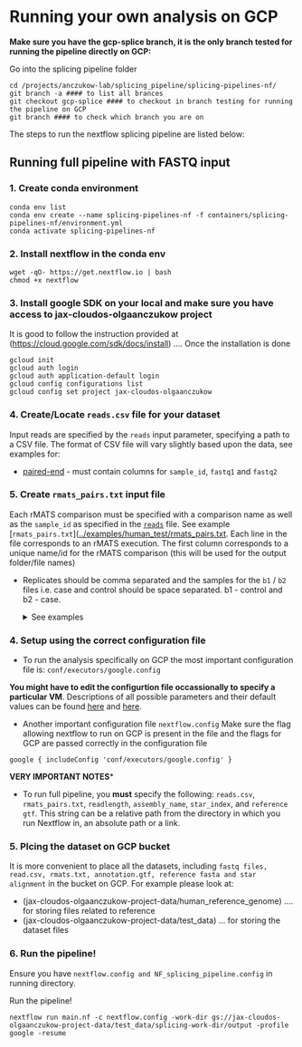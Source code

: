 # Running your own analysis on GCP

**Make sure you have the gcp-splice branch, it is the only branch tested for running the pipeline directly on GCP:**

Go into the splicing pipeline folder
```
cd /projects/anczukow-lab/splicing_pipeline/splicing-pipelines-nf/
git branch -a #### to list all brances
git checkout gcp-splice #### to checkout in branch testing for running the pipeline on GCP
git branch #### to check which branch you are on
```

The steps to run the nextflow splicing pipeline are listed below:

## Running full pipeline with FASTQ input

### 1. Create conda environment
```
conda env list
conda env create --name splicing-pipelines-nf -f containers/splicing-pipelines-nf/environment.yml
conda activate splicing-pipelines-nf
```
### 2. Install nextflow in the conda env
```
wget -qO- https://get.nextflow.io | bash
chmod +x nextflow
```

### 3. Install google SDK on your local and make sure you have access to jax-cloudos-olgaanczukow project
It is good to follow the instruction provided at (https://cloud.google.com/sdk/docs/install) .... Once the installation is done
```
gcloud init
gcloud auth login
gcloud auth application-default login
gcloud config configurations list
gcloud config set project jax-cloudos-olgaanczukow
```

### 4. Create/Locate `reads.csv` file for your dataset

Input reads are specified by the `reads` input parameter, specifying a path to a CSV file. The format of CSV file will vary slightly based upon the data, see examples for:

- [paired-end](jax-cloudos-olgaanczukow-project-data/test_data/gcp-test-humanReps.csv) - must contain columns for `sample_id`, `fastq1` and `fastq2`

### 5. Create `rmats_pairs.txt` input file

Each rMATS comparison must be specified with a comparison name as well as the `sample_id` as specified in the [`reads`](jax-cloudos-olgaanczukow-project-data/test_data/gcp-test-humanReps.csv) file. See example [`rmats_pairs.txt`]([../examples/human_test/rmats_pairs.txt](https://storage.cloud.google.com/jax-cloudos-olgaanczukow-project-data/test_data/rmats_pairs.txt). Each line in the file corresponds to an rMATS execution. The first column corresponds to a unique name/id for the rMATS comparison (this will be used for the output folder/file names)

* Replicates should be comma separated and the samples for the `b1` / `b2` files i.e. case and control should be space separated. b1 - control and b2 - case.
    <details>
    <summary>See examples</summary>

    #### Single sample pair:
    ```
    comparison_id[space]sample1[space]sample2
    ```

    #### Multiple sample pairs, no replicates:
    ```
    comparison1_id[space]sample1[space]sample2
    comparison2_id[space]sample3[space]sample4
    ```

    #### Multiple sample pairs, with multiple replicates:
    ```
    comparison1_id[space]sample1replicate1,sample1replicate2,sample1replicate3[space]sample2replicate1,sample2replicate2,sample2replicate3
    comparison2_id[space]sample3replicate1,sample3replicate2,sample3replicate3[space]sample4replicate1,sample4replicate1,sample4replicate1
    ```
    
     #### B1 only, no rMATS comparison (if this is run, set '--statoff' parameter to 'true'):
    ```
    comparison_id[space]sample1,sample2,sample3
    ```
    </details>


### 4. Setup using the correct configuration file

- To run the analysis specifically on GCP the most important configuration file is: `conf/executors/google.config`

**You might have to edit the configurtion file occassionally to specify a particular VM**. Descriptions of all possible parameters and their default values can be found [here](usage.md#all-available-parameters) and [here](https://github.com/TheJacksonLaboratory/splicing-pipelines-nf/blob/03c977a4a5b386a1ea31c8aae78592432e38f3a2/nextflow.config). 

- Another important configuration file `nextflow.config` 
Make sure the flag allowing nextflow to run on GCP is present in the file and the flags for GCP are passed correctly in the configuration file
```
google { includeConfig 'conf/executors/google.config' }
```
**VERY IMPORTANT NOTES***

- To run full pipeline, you **must** specify the following: `reads.csv`, `rmats_pairs.txt`, `readlength`, `assembly_name`, `star_index`, and `reference gtf`. This string can be a relative path from the directory in which you run Nextflow in, an absolute path or a link. 

### 5. Plcing the dataset on GCP bucket
It is more convenient to place all the datasets, including `fastq files, read.csv, rmats.txt, annotation.gtf, reference fasta and star alignment` in the bucket on GCP. For example please look at:
  - (jax-cloudos-olgaanczukow-project-data/human_reference_genome) .... for storing files related to reference
  - (jax-cloudos-olgaanczukow-project-data/test_data) ... for storing the dataset files

### 6. Run the pipeline!

Ensure you have `nextflow.config and NF_splicing_pipeline.config` in running directory. 

Run the pipeline! 
```
nextflow run main.nf -c nextflow.config -work-dir gs://jax-cloudos-olgaanczukow-project-data/test_data/splicing-work-dir/output -profile google -resume
```
